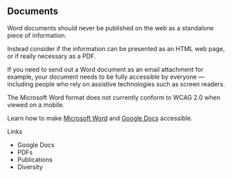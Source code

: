 ---
---
## Documents

Word documents should never be published on the web as a standalone piece of information.

Instead consider if the information can be presented as an HTML web page, or if really necessary as a PDF. 

If you need to send out a Word document as an email attachment for example, your document needs to be fully accessible by everyone — including people who rely on assistive technologies such as screen readers.

The Microsoft Word format does not currently conform to WCAG 2.0 when viewed on a mobile.

Learn how to make [Microsoft Word](http://www.finance.gov.au/blog/2012/09/06/video-and-transcripts-microsoft-accessibility-training-sessions/) and [Google Docs](https://support.google.com/docs/answer/6199477?hl=en) accessible. 

Links

- Google Docs 
- PDFs
- Publications
- Diversity
